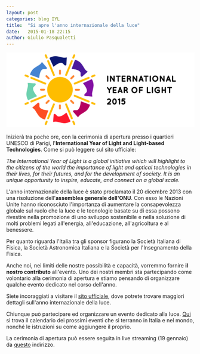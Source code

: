 ```yaml
---
layout: post
categories: blog IYL
title:  "Si apre l'anno internazionale della luce"
date:   2015-01-18 22:15
author: Giulio Pasqualetti
---
```


![](/img/blog/IYL.jpg)

Inizierà tra poche ore, con la cerimonia di apertura presso i quartieri UNESCO di Parigi, l'**International Year of Light and Light-based Technologies**.
Come si può leggere sul sito ufficiale:

*The International Year of Light is a global initiative which will highlight to the citizens of the world the importance of light and optical technologies in their lives, for their futures, and for the development of society. It is an unique opportunity to inspire, educate, and connect on a global scale.*

L'anno internazionale della luce è stato proclamato il 20 dicembre 2013 con una risoluzione dell'**assemblea generale dell'ONU**. Con esso le Nazioni Unite hanno riconosciuto l'importanza di aumentare la consapevolezza globale sul ruolo che la luce e le tecnologie basate su di essa possono rivestire nella promozione di uno sviluppo sostenibile e nella soluzione di molti problemi legati all'energia, all'educazione, all'agricoltura e al benessere.

Per quanto riguarda l'Italia tra gli sponsor figurano la Società Italiana di Fisica, la Società Astronomica Italiana e la Società per l'Insegnamento della Fisica.

Anche noi, nei limiti delle nostre possibilità e capacità, vorremmo fornire **il nostro contributo** all'evento. Uno dei nostri membri sta partecipando come volontario alla cerimonia di apertura e stiamo pensando di organizzare qualche evento dedicato nel corso dell'anno.

Siete incoraggiati a visitare il [sito ufficiale](http://www.light2015.org/), dove potrete trovare maggiori dettagli sull'anno internazionale della luce.

Chiunque può partecipare ed organizzare un evento dedicato alla luce. [Qui](http://www.light2015.org/Home/Event-Programme.html) si trova il calendario dei prossimi eventi che si terranno in Italia e nel mondo, nonché le istruzioni su come aggiungere il proprio.

La cerimonia di apertura può essere seguita in live streaming (19 gennaio) da [questo](mms://stream.unesco.org/live/room_1_en.wmv) indirizzo.

